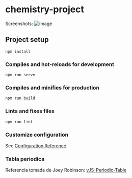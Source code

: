 # chemistry-project
Screenshots:
![image](https://github.com/user-attachments/assets/a2d387b1-82e1-4c43-b9b9-d0449c78a974)


## Project setup
```
npm install
```

### Compiles and hot-reloads for development
```
npm run serve
```

### Compiles and minifies for production
```
npm run build
```

### Lints and fixes files
```
npm run lint
```

### Customize configuration
See [Configuration Reference](https://cli.vuejs.org/config/).


### Tabla periodica
Referencia tomada de Joey Robinson: [vJS-Periodic-Table](https://github.com/Joey-Robinson/vJS-Periodic-Table?tab=readme-ov-file)
